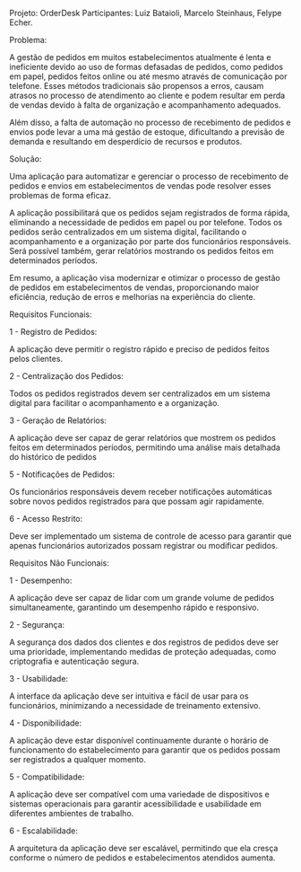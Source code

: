 Projeto: OrderDesk
Participantes: Luiz Bataioli, Marcelo Steinhaus, Felype Echer.

Problema: 

A gestão de pedidos em muitos estabelecimentos atualmente é lenta e ineficiente devido ao uso de formas defasadas de pedidos, como pedidos em papel, pedidos feitos online ou até mesmo através de comunicação por telefone. Esses métodos tradicionais são propensos a erros, causam atrasos no processo de atendimento ao cliente e podem resultar em perda de vendas devido à falta de organização e acompanhamento adequados. 

Além disso, a falta de automação no processo de recebimento de pedidos e envios pode levar a uma má gestão de estoque, dificultando a previsão de demanda e resultando em desperdício de recursos e produtos. 

Solução: 

Uma aplicação para automatizar e gerenciar o processo de recebimento de pedidos e envios em estabelecimentos de vendas pode resolver esses problemas de forma eficaz.  

A aplicação possibilitará que os pedidos sejam registrados de forma rápida, eliminando a necessidade de pedidos em papel ou por telefone. Todos os pedidos serão centralizados em um sistema digital, facilitando o acompanhamento e a organização por parte dos funcionários responsáveis. Será possível também, gerar relatórios mostrando os pedidos feitos em determinados períodos. 

Em resumo, a aplicação visa modernizar e otimizar o processo de gestão de pedidos em estabelecimentos de vendas, proporcionando maior eficiência, redução de erros e melhorias na experiência do cliente. 

 

Requisitos Funcionais: 

1 - Registro de Pedidos: 

A aplicação deve permitir o registro rápido e preciso de pedidos feitos pelos clientes. 

2 - Centralização dos Pedidos: 

Todos os pedidos registrados devem ser centralizados em um sistema digital para facilitar o acompanhamento e a organização. 

3 - Geração de Relatórios: 

A aplicação deve ser capaz de gerar relatórios que mostrem os pedidos feitos em determinados períodos, permitindo uma análise mais detalhada do histórico de pedidos 

5 - Notificações de Pedidos: 

Os funcionários responsáveis devem receber notificações automáticas sobre novos pedidos registrados para que possam agir rapidamente. 

6 - Acesso Restrito: 

Deve ser implementado um sistema de controle de acesso para garantir que apenas funcionários autorizados possam registrar ou modificar pedidos. 

 

Requisitos Não Funcionais: 

1 - Desempenho: 

A aplicação deve ser capaz de lidar com um grande volume de pedidos simultaneamente, garantindo um desempenho rápido e responsivo. 

2 - Segurança: 

A segurança dos dados dos clientes e dos registros de pedidos deve ser uma prioridade, implementando medidas de proteção adequadas, como criptografia e autenticação segura. 

3 - Usabilidade: 

A interface da aplicação deve ser intuitiva e fácil de usar para os funcionários, minimizando a necessidade de treinamento extensivo. 

4 - Disponibilidade: 

A aplicação deve estar disponível continuamente durante o horário de funcionamento do estabelecimento para garantir que os pedidos possam ser registrados a qualquer momento. 

5 - Compatibilidade: 

A aplicação deve ser compatível com uma variedade de dispositivos e sistemas operacionais para garantir acessibilidade e usabilidade em diferentes ambientes de trabalho. 

6 - Escalabilidade: 

A arquitetura da aplicação deve ser escalável, permitindo que ela cresça conforme o número de pedidos e estabelecimentos atendidos aumenta. 
